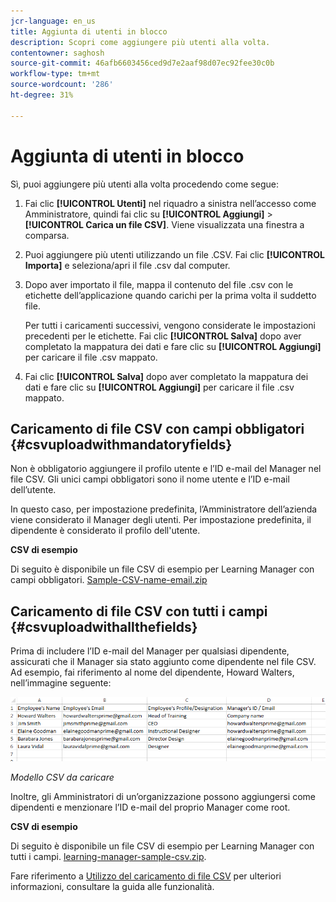 ```yaml
---
jcr-language: en_us
title: Aggiunta di utenti in blocco
description: Scopri come aggiungere più utenti alla volta.
contentowner: saghosh
source-git-commit: 46afb6603456ced9d7e2aaf98d07ec92fee30c0b
workflow-type: tm+mt
source-wordcount: '286'
ht-degree: 31%

---
```




# Aggiunta di utenti in blocco

Sì, puoi aggiungere più utenti alla volta procedendo come segue:

1. Fai clic **[!UICONTROL Utenti]** nel riquadro a sinistra nell’accesso come Amministratore, quindi fai clic su **[!UICONTROL Aggiungi]** > **[!UICONTROL Carica un file CSV]**. Viene visualizzata una finestra a comparsa.

1. Puoi aggiungere più utenti utilizzando un file .CSV. Fai clic **[!UICONTROL Importa]** e seleziona/apri il file .csv dal computer.

1. Dopo aver importato il file, mappa il contenuto del file .csv con le etichette dell’applicazione quando carichi per la prima volta il suddetto file.

   Per tutti i caricamenti successivi, vengono considerate le impostazioni precedenti per le etichette. Fai clic **[!UICONTROL Salva]** dopo aver completato la mappatura dei dati e fare clic su **[!UICONTROL Aggiungi]** per caricare il file .csv mappato.

1. Fai clic **[!UICONTROL Salva]** dopo aver completato la mappatura dei dati e fare clic su **[!UICONTROL Aggiungi]** per caricare il file .csv mappato.

## Caricamento di file CSV con campi obbligatori {#csvuploadwithmandatoryfields}

Non è obbligatorio aggiungere il profilo utente e l’ID e-mail del Manager nel file CSV. Gli unici campi obbligatori sono il nome utente e l’ID e-mail dell’utente.

In questo caso, per impostazione predefinita, l’Amministratore dell’azienda viene considerato il Manager degli utenti. Per impostazione predefinita, il dipendente è considerato il profilo dell&#39;utente.

**CSV di esempio**

Di seguito è disponibile un file CSV di esempio per Learning Manager con campi obbligatori.
[Sample-CSV-name-email.zip](assets/sample-csv-name-email.zip)

## Caricamento di file CSV con tutti i campi {#csvuploadwithallthefields}

Prima di includere l’ID e-mail del Manager per qualsiasi dipendente, assicurati che il Manager sia stato aggiunto come dipendente nel file CSV. Ad esempio, fai riferimento al nome del dipendente, Howard Walters, nell’immagine seguente:

![](assets/csv-example.png)

*Modello CSV da caricare*

Inoltre, gli Amministratori di un’organizzazione possono aggiungersi come dipendenti e menzionare l’ID e-mail del proprio Manager come root.

**CSV di esempio**

Di seguito è disponibile un file CSV di esempio per Learning Manager con tutti i campi.
[learning-manager-sample-csv.zip](assets/learning-manager-sample-csv.zip).

Fare riferimento a  [Utilizzo del caricamento di file CSV](/help/migrated/administrators/feature-summary/add-users-user-groups.md) per ulteriori informazioni, consultare la guida alle funzionalità.
